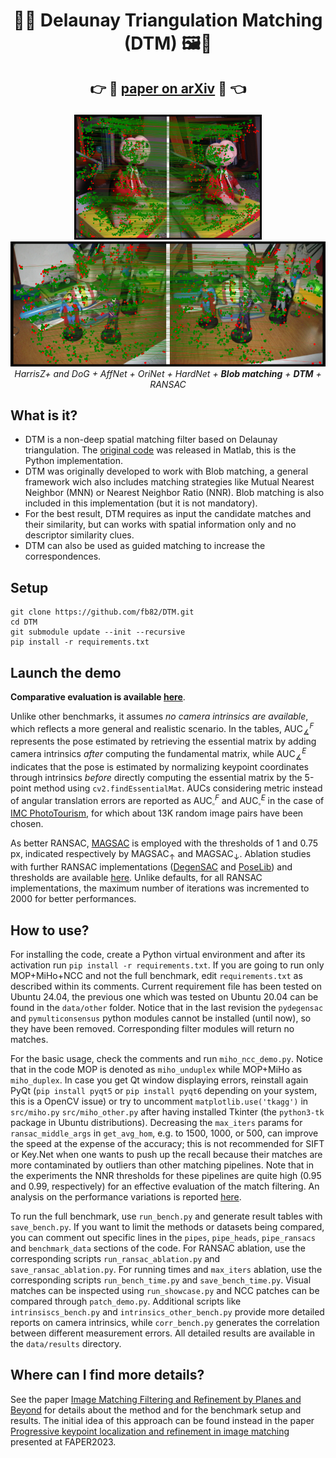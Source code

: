 <h1 align="center">🙈📐 Delaunay Triangulation Matching (DTM) 🖼️👀</h1>

<p align="center">
  <h2 align="center"><p>
    👉 📖 <a href="https://arxiv.org/abs/2106.09584" align="center">paper on arXiv</a> 📖 👈
  </p></h2>
<div align="center"></div>

<p align="center">
    <img src="https://github.com/fb82/DTM/blob/main/data/out/ET.jpg" alt="example" height=200>
    <img src="https://github.com/fb82/DTM/blob/main/data/out/DC.jpg" alt="example" height=200>
    <br>
    <em>HarrisZ+ and DoG + AffNet + OriNet + HardNet + <b>Blob matching</b> + <b>DTM</b> + RANSAC</em>
</p>

## What is it?
+ DTM is a non-deep spatial matching filter based on Delaunay triangulation. The [original code](https://sites.google.com/view/fbellavia/research/blob_dtm) was released in Matlab, this is the Python implementation.
+ DTM was originally developed to work with Blob matching, a general framework wich also includes matching strategies like Mutual Nearest Neighbor (MNN) or Nearest Neighbor Ratio (NNR). Blob matching is also included in this implementation (but it is not mandatory).
+ For the best result, DTM requires as input the candidate matches and their similarity, but can works with spatial information only and no descriptor similarity clues.
+ DTM can also be used as guided matching to increase the correspondences. 

## Setup
```
git clone https://github.com/fb82/DTM.git
cd DTM
git submodule update --init --recursive
pip install -r requirements.txt
```
## Launch the demo

**Comparative evaluation is available [here](https://github.com/fb82/MiHo/tree/main/data/results/benchmark/base)**.

Unlike other benchmarks, it assumes *no camera intrinsics are available*, which reflects a more general and realistic scenario. In the tables, $\text{AUC}^{F}_ \measuredangle$ represents the pose estimated by retrieving the essential matrix by adding camera intrinsics *after* computing the fundamental matrix, while $\text{AUC}^{E}_ \measuredangle$ indicates that the pose is estimated by normalizing keypoint coordinates through intrinsics *before* directly computing the essential matrix by the 5-point method using `cv2.findEssentialMat`. AUCs considering metric instead of angular translation errors are reported as $\text{AUC}^{F}_ \square$ and $\text{AUC}^{E}_ \square$ in the case of [IMC PhotoTourism](https://www.kaggle.com/competitions/image-matching-challenge-2022/data), for which about 13K random image pairs have been chosen.

As better RANSAC, [MAGSAC](https://github.com/danini/magsac) is employed with the thresholds of 1 and 0.75 px, indicated respectively by $\text{MAGSAC}_ \uparrow$ and $\text{MAGSAC}_ \downarrow$. Ablation studies with further RANSAC implementations ([DegenSAC](https://github.com/ducha-aiki/pydegensac) and [PoseLib](https://github.com/PoseLib/PoseLib)) and thresholds are available [here](https://github.com/fb82/MiHo/tree/main/data/results/RANSAC%20ablation/base). Unlike defaults, for all RANSAC implementations, the maximum number of iterations was incremented to 2000 for better performances.

## How to use?
For installing the code, create a Python virtual environment and after its activation run `pip install -r requirements.txt`. If you are going to run only MOP+MiHo+NCC and not the full benchmark, edit `requirements.txt` as described within its comments. Current requirement file has been tested on Ubuntu 24.04, the previous one which was tested on Ubuntu 20.04 can be found in the `data/other` folder. Notice that in the last revision the `pydegensac` and `pymulticonsensus` python modules cannot be installed (until now), so they have been removed. Corresponding filter modules will return no matches. 

For the basic usage, check the comments and run `miho_ncc_demo.py`. Notice that in the code MOP is denoted as `miho_unduplex` while MOP+MiHo as `miho_duplex`. In case you get Qt window displaying errors, reinstall again PyQt (`pip install pyqt5` or `pip install pyqt6` depending on your system, this is a OpenCV issue) or try to uncomment `matplotlib.use('tkagg')` in `src/miho.py` `src/miho_other.py` after having installed Tkinter (the `python3-tk` package in Ubuntu distributions). Decreasing the `max_iters` params for `ransac_middle_args` in `get_avg_hom`, e.g. to 1500, 1000, or 500, can improve the speed at the expense of the accuracy; this is not recommended for SIFT or Key.Net when one wants to push up the recall because their matches are more contaminated by outliers than other matching pipelines. Note that in the experiments the NNR thresholds for these pipelines are quite high (0.95 and 0.99, respectively) for an effective evaluation of the match filtering. An analysis on the performance variations is reported [here](https://github.com/fb82/MiHo/tree/main/data/results/running%20times%20and%20MOP%20max%20iters%20ablation/base).

To run the full benchmark, use `run_bench.py` and generate result tables with `save_bench.py`. If you want to limit the methods or datasets being compared, you can comment out specific lines in the `pipes`, `pipe_heads`, `pipe_ransacs` and `benchmark_data` sections of the code. For RANSAC ablation, use the corresponding scripts `run_ransac_ablation.py` and `save_ransac_ablation.py`. For running times and `max_iters` ablation, use the corresponding scripts `run_bench_time.py` and `save_bench_time.py`. Visual matches can be inspected using `run_showcase.py` and NCC patches can be compared through `patch_demo.py`. Additional scripts like `intrinsiscs_bench.py` and `intrinsics_other_bench.py` provide more detailed reports on camera intrinsics, while `corr_bench.py` generates the correlation between different measurement errors. All detailed results are available in the `data/results` directory.

## Where can I find more details?
See the paper [Image Matching Filtering and Refinement by Planes and Beyond](https://arxiv.org/abs/2411.09484) for details about the method and for the benchmark setup and results. The initial idea of this approach can be found instead in the paper [Progressive keypoint localization and refinement in image matching](https://drive.google.com/file/d/1sxQOpbBTvvqnpfR98HGHQafquww6JuaK/edit) presented at FAPER2023.
